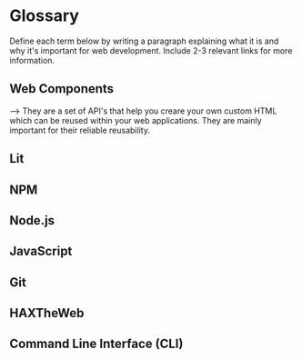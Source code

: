 # Glossary

Define each term below by writing a paragraph explaining what it is and why it's important for web development. Include 2-3 relevant links for more information.

## Web Components
--> They are a set of API's that help you creare your own custom HTML which can be reused within your web applications. They are mainly important for their reliable reusability. 

## Lit


## NPM


## Node.js


## JavaScript


## Git


## HAXTheWeb


## Command Line Interface (CLI)
